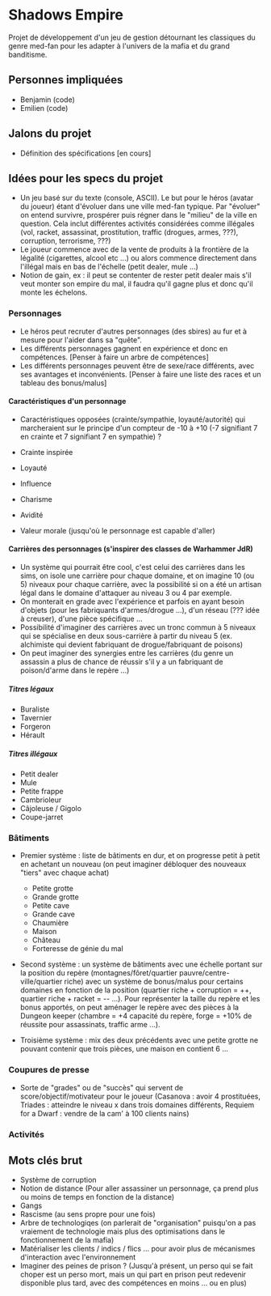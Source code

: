 # Shadows Empire

Projet de développement d'un jeu de gestion détournant les classiques du genre med-fan pour les adapter à l'univers de la mafia et du grand banditisme.

## Personnes impliquées
- Benjamin (code)
- Emilien (code)

## Jalons du projet
- Définition des spécifications [en cours]

## Idées pour les specs du projet
- Un jeu basé sur du texte (console, ASCII). Le but pour le héros (avatar du joueur) étant d'évoluer dans une ville med-fan typique. Par "évoluer" on entend survivre, prospérer puis régner dans le "milieu" de la ville en question. Cela inclut différentes activités considérées comme illégales (vol, racket, assassinat, prostitution, traffic (drogues, armes, ???), corruption, terrorisme, ???)
- Le joueur commence avec de la vente de produits à la frontière de la légalité (cigarettes, alcool etc ...) ou alors commence directement dans l'illégal mais en bas de l'échelle (petit dealer, mule ...)
- Notion de gain, ex : il peut se contenter de rester petit dealer mais s'il veut monter son empire du mal, il faudra qu'il gagne plus et donc qu'il monte les échelons.

### Personnages
- Le héros peut recruter d'autres personnages (des sbires) au fur et à mesure pour l'aider dans sa "quête".
- Les différents personnages gagnent en expérience et donc en compétences. [Penser à faire un arbre de compétences]
- Les différents personnages peuvent être de sexe/race différents, avec ses avantages et inconvénients. [Penser à faire une liste des races et un tableau des bonus/malus]

####

#### Caractéristiques d'un personnage
- Caractéristiques opposées (crainte/sympathie, loyauté/autorité) qui marcheraient sur le principe d'un compteur de -10 à +10 (-7 signifiant 7 en crainte et 7 signifiant 7 en sympathie) ?

- Crainte inspirée
- Loyauté
- Influence
- Charisme
- Avidité
- Valeur morale (jusqu'où le personnage est capable d'aller)

#### Carrières des personnages (s'inspirer des classes de Warhammer JdR)
- Un système qui pourrait être cool, c'est celui des carrières dans les sims, on isole une carrière pour chaque domaine, et on imagine 10 (ou 5) niveaux pour chaque carrière, avec la possibilité si on a été un artisan légal dans le domaine d'attaquer au niveau 3 ou 4 par exemple.
- On monterait en grade avec l'expérience et parfois en ayant besoin d'objets (pour les fabriquants d'armes/drogue ...), d'un réseau (??? idée à creuser), d'une pièce spécifique ...
- Possibilité d'imaginer des carrières avec un tronc commun à 5 niveaux qui se spécialise en deux sous-carrière à partir du niveau 5 (ex. alchimiste qui devient fabriquant de drogue/fabriquant de poisons)
- On peut imaginer des synergies entre les carrières (du genre un assassin a plus de chance de réussir s'il y a un fabriquant de poison/d'arme dans le repère ...)

##### Titres légaux
- Buraliste
- Tavernier
- Forgeron
- Hérault

##### Titres illégaux
- Petit dealer 
- Mule
- Petite frappe
- Cambrioleur
- Câjoleuse / Gigolo
- Coupe-jarret

### Bâtiments
- Premier système : liste de bâtiments en dur, et on progresse petit à petit en achetant un nouveau (on peut imaginer débloquer des nouveaux "tiers" avec chaque achat)
	- Petite grotte
	- Grande grotte
	- Petite cave
	- Grande cave
	- Chaumière
	- Maison
	- Château
	- Forteresse de génie du mal

- Second système : un système de bâtiments avec une échelle portant sur la position du repère (montagnes/fôret/quartier pauvre/centre-ville/quartier riche) avec un système de bonus/malus pour certains domaines en fonction de la position (quartier riche + corruption = ++, quartier riche + racket = -- ...). Pour représenter la taille du repère et les bonus apportés, on peut aménager le repère avec des pièces à la Dungeon keeper (chambre = +4 capacité du repère, forge = +10% de réussite pour assassinats, traffic arme ...).

- Troisième système : mix des deux précédents avec une petite grotte ne pouvant contenir que trois pièces, une maison en contient 6 ...

### Coupures de presse
- Sorte de "grades" ou de "succès" qui servent de score/objectif/motivateur pour le joueur (Casanova : avoir 4 prostituées, Triades : atteindre le niveau x dans trois domaines différents, Requiem for a Dwarf : vendre de la cam' à 100 clients nains)

### Activités

## Mots clés brut
- Système de corruption
- Notion de distance (Pour aller assassiner un personnage, ça prend plus ou moins de temps en fonction de la distance)
- Gangs
- Rascisme (au sens propre pour une fois)
- Arbre de technologiqes (on parlerait de "organisation" puisqu'on a pas vraiement de technologie mais plus des optimisations dans le fonctionnement de la mafia)
- Matérialiser les clients / indics / flics ... pour avoir plus de mécanismes d'interaction avec l'environnement
- Imaginer des peines de prison ? (Jusqu'à présent, un perso qui se fait choper est un perso mort, mais un qui part en prison peut redevenir disponible plus tard, avec des compétences en moins ... ou en plus)